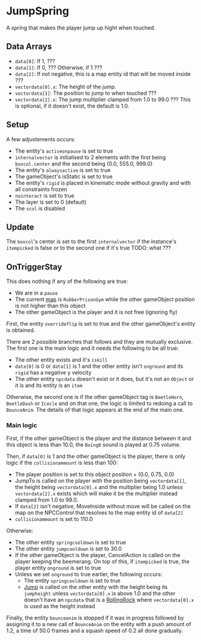 # JumpSpring
A spring that makes the player jump up hight when touched.

## Data Arrays
- `data[0]`: If 1, ???
- `data[1]`: If 0, ??? Otherwise, if 1 ???
- `data[2]`: If not negative, this is a map entity id that will be moved inside ???
- `vectordata[0].x`: The height of the jump.
- `vectordata[1]`: The position to jump to when touched ???
- `vectordata[2].x`: The jump multiplier clamped from 1.0 to 99.0 ??? This is optional, if it doesn't exist, the default is 1.0.

## Setup
A few adjustements occurs:
- The entity's `activeonpause` is set to true
- `internalvector` is initialised to 2 elements with the first being `boxcol.center` and the second being (0.0, 555.0, 999.0)
- The entity's `alwaysactive` is set to true
- The gameObject's isStatic is set to true
- The entity's `rigid` is placed in kinematic mode without gravity and with all constraints frozen
- `nointeract` is set to true
- The layer is set to 0 (default)
- The `scol` is disabled

## Update
The `boxcol`'s center is set to the first `internalvector` if the instance's `itempicked` is false or to the second one if it's true TODO: what ???

## OnTriggerStay
This does nothing if any of the following are true:
- We are in a `pause`
- The current [map](../../../Enums%20and%20IDs/Maps.md) is `RubberPrisonGym` while the other gameObject position is not higher than this object
- The other gameObject is the player and it is not free (ignoring fly)

First, the entity `overrideflip` is set to true and the other gameObject's entity is obtained.

There are 2 possible branches that follows and they are mutually exclusive. The first one is the main logic and it needs the following to be all true:
- The other entity exists and it's `iskill`
- `data[0]` is 0 or `data[1]` is 1 and the other entity isn't `onground` and its `rigid` has a negative y velocity
- The other entity `npcdata` doesn't exist or it does, but it's not an `Object` or it is and its entity is an `item`

Otherwise, the second one is if the other gameObject tag is `BeetleHorn`, `BeetleDash` or `Icecle` and on that one, the logic is limited to redoing a call to `BounceAnim`. The details of that logic appears at the end of the main one.

### Main logic
First, if the other gameObject is the player and the distance between it and this object is less than 10.0, the `Boing0` sound is played at 0.75 volume.

Then, if `data[0]` is 1 and the other gameObject is the player, there is only logic if the `collisionammount` is less than 100:
- The player position is set to this object position + (0.0, 0.75, 0.0)
- JumpTo is called on the player with the position being `vectordata[1]`, the height being `vectordata[0].x` and the multiplier being 1.0 unless `vectordata[2].x` exists which will make it be the multiplier instead clamped from 1.0 to 99.0.
- If `data[2]` isn't negative, MoveInside without move will be called on the map on the NPCControl that resolves to the map entity id of `data[2]`
- `collisionammount` is set to 110.0

Otherwise:
- The other entity `springcooldown` is set to true
- The other entity `jumpcooldown` is set to 30.0
- If the other gameObject is the player, CancelAction is called on the player keeping the beemerang. On top of this, if `itempicked` is true, the player entity `onground` is set to true
- Unless we set `onground` to true earlier, the following occurs:
  - The entity `springcooldown` is set to true
  - [Jump](../../EntityControl/EntityControl%20Methods.md#Jump) is called on the other entity with the height being its `jumpheight` unless `vectordata[0].x` is above 1.0 and the other doesn't have an `npcdata` that is a [RollingRock](RollingRock.md) where `vectordata[0].x` is used as the height instead

Finally, the entity `bounceanim` is stopped if it was in progress followed by assigning it to a new call of `BounceAnim` on the entity with a push amount of 1.2, a time of 50.0 frames and a squash speed of 0.2 all done gradually.
